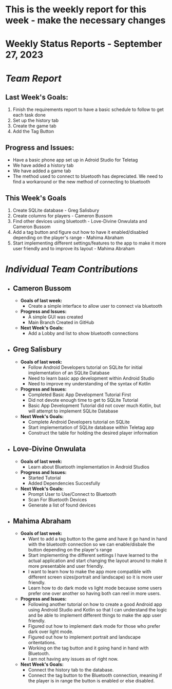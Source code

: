 # This is the weekly report for this week - make the necessary changes
# Weekly Status Reports - September 27, 2023

# *Team Report*

## Last Week's Goals:
1. Finish the requirements report to have a basic schedule to follow to get each task done
2. Set up the history tab
3. Create the game tab
4. Add the Tag Button

## Progress and Issues:
+ Have a basic phone app set up in Adroid Studio for Teletag
+ We have added a history tab
+ We have added a game tab
+ The method used to connect to bluetooth has depreciated. We need to find a workaround or the new method of connecting to bluetooth
  

## This Week's Goals
1. Create SQLite database - Greg Salisbury
2. Create columns for players - Cameron Bussom
3. Find other devices using bluetooth - Love-Divine Onwulata and Cameron Bussom
4. Add a tag button and figure out how to have it enabled/disabled depending on the player's range - Mahima Abraham
5. Start implementing different settings/features to the app to make it more user friendly and to improve its layout - Mahima Abraham

# *Individual Team Contributions*

+ ## Cameron Bussom
    + **Goals of last week:**
      + Create a simple interface to allow user to connect via bluetooth
    + **Progress and Issues:**
      + A simple GUI was created
      + Main Branch Created in GitHub
    + **Next Week's Goals:**
      + Add a Lobby and list to show bluetooth connections

+ ## Greg Salisbury 
    + **Goals of last week:**
      + Follow Android Developers tutorial on SQLite for initial implementation of an SQLite Database
      + Need to learn basic app development within Android Studio
      + Need to improve my understanding of the syntax of Kotlin
    + **Progress and Issues:**
      + Completed Basic App Development Tutorial First
      + Did not devote enough time to get to SQLite Tutorial
      + Basic App Development Tutorial did not cover much Kotlin, but will attempt to implement SQLite Database
    + **Next Week's Goals:**
      + Complete Android Developers tutorial on SQLite
      + Start implementation of SQLite database within Teletag app
      + Construct the table for holding the desired player information

+ ## Love-Divine Onwulata
    + **Goals of last week:**
      + Learn about Bluetooth implementation in Android Studios
    + **Progress and Issues:**
      + Started Tutorial
      + Added Dependencies Succesfully
    + **Next Week's Goals:**
      + Prompt User to Use/Connect to Bluetooth
      + Scan For Bluetooth Devices
      + Generate a list of found devices

+ ## Mahima Abraham
    + **Goals of last week:**
      + Want to add a tag button to the game and have it go hand in hand with the bluetooth connection so we can enable/disbale the button depending on the       player's range
      + Start implementing the different settings I have learned to the actual application and start changing the layout around to make it more presentable and user friendly.
      + I want to learn how to make the app more compatible with different screen sizes(portrait and landscape) so it is more user friendly.
      + Learn how to do dark mode vs light mode because some users prefer one over another so having both can reel in more users.
    + **Progress and Issues:**
      + Following another tutorial on how to create a good Android app using Android Studio and Kotlin so that I can understand the logic and be able to implement different things to make the app user friendly. 
      + Figured out how to implement dark mode for those who prefer dark over light mode. 
      + Figured out how to implement portrait and landscape oritentations.
      + Working on the tag button and it going hand in hand with Bluetooth.
      + I am not having any issues as of right now. 
    + **Next Week's Goals:**
      + Connect the history tab to the database.
      + Connect the tag button to the Bluetooth connection, meaning if the player is in range the button is enabled or else disabled. 

